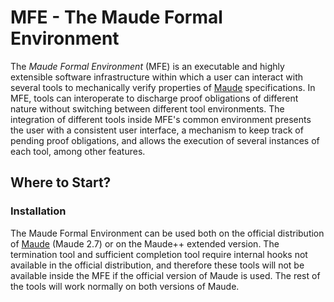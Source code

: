 # MFE - The Maude Formal Environment

The *Maude Formal Environment* (MFE) is an executable and highly extensible software infrastructure within which a user can interact with several tools to mechanically verify properties of [Maude](http://maude.cs.illinois.edu) specifications. In MFE, tools can interoperate to discharge proof obligations of different nature without switching between different tool environments. The integration of different tools inside MFE's common environment presents the user with a consistent user interface, a mechanism to keep track of pending proof obligations, and allows the execution of several instances of each tool, among other features.

## Where to Start?

### Installation

The Maude Formal Environment can be used both on the official distribution of [Maude](http://maude.cs.illinois.edu) (Maude 2.7) or on the Maude++ extended version. The termination tool and sufficient completion tool require internal hooks not available in the official distribution, and therefore these tools will not be available inside the MFE if the official version of Maude is used. The rest of the tools will work normally on both versions of Maude.
